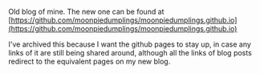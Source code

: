 Old blog of mine. The new one can be found at [https://github.com/moonpiedumplings/moonpiedumplings.github.io](https://github.com/moonpiedumplings/moonpiedumplings.github.io)

I've archived this because I want the github pages to stay up, in case any links of it are still being shared around, although all the links of blog posts redirect to the equivalent pages on my new blog.